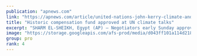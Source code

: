 ```yaml
---
publication: "apnews.com"
link: "https://apnews.com/article/united-nations-john-kerry-climate-and-environment-18f6e5cb8183c59ceaf0cf2408842e6c"
title: "Historic compensation fund approved at UN climate talks"
excerpt: "SHARM EL-SHEIKH, Egypt (AP) — Negotiators early Sunday approved a historic deal that would create a fund for compensating poor nations that are victims of extreme weather worsened by rich countries’ c"
image: "https://storage.googleapis.com/afs-prod/media/d043ff101a114d21879f8c4aecdb8954/3000.jpeg"
group: pro
rank: 4
---
```

